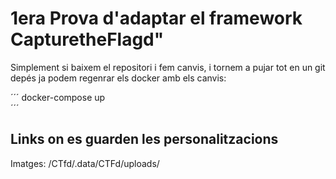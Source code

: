 
# 1era Prova d'adaptar el framework CapturetheFlagd" #

Simplement si baixem el repositori i fem canvis, i tornem a pujar tot en un git depés ja podem regenrar els docker amb els canvis:  

´´´
docker-compose up  
´´´
## Links on es guarden les personalitzacions ##  

Imatges:
/CTfd/.data/CTFd/uploads/  
